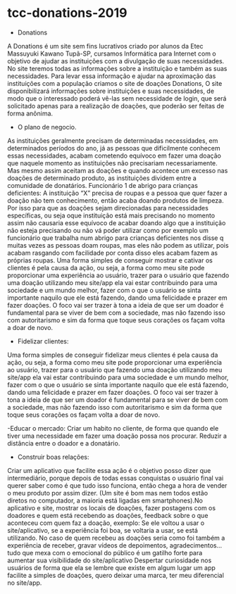 # tcc-donations-2019
- Donations

A Donations é um site sem fins lucrativos criado por alunos da Etec Massuyuki Kawano Tupã-SP, cursamos Informática para Internet com o objetivo de ajudar as instituições com a divulgação de suas necessidades. No site teremos todas as informações sobre a instituição e também as suas necessidades.  Para levar essa informação e ajudar na aproximação das instituições com a população criamos o site de doações Donations, O site disponibilizará informações sobre instituições e suas necessidades, de modo que o interessado poderá vê-las sem necessidade de login, que será solicitado apenas para a realização de doações, que poderão ser feitas de forma anônima.


- O plano de negocio.

As instituições geralmente precisam de determinadas necessidades, em determinados períodos do ano, já as pessoas que dificilmente conhecem essas necessidades, acabam cometendo equívoco em fazer uma doação que naquele momento as instituições não precisariam necessariamente. Mas mesmo assim aceitam as doações e quando acontece um excesso nas doações de determinado produto, as instituições dividem entre a comunidade de donatários. 
Funcionário 1 de abrigo para crianças deficientes: A instituição “X” precisa de roupas e a pessoa que quer fazer a doação não tem conhecimento, então acaba doando produtos de limpeza. 
Por isso para que as doações sejam direcionadas para necessidades específicas, ou seja oque instituição está mais precisando no momento assim não causaria esse equívoco de acabar doando algo que a instituição não esteja precisando ou não vá poder utilizar como por exemplo um funcionário que trabalha num abrigo para crianças deficientes nos disse q muitas vezes as pessoas doam roupas, mas eles não podem as utilizar, pois acabam rasgando com facilidade por conta disso eles acabam fazem as próprias roupas.
Uma forma simples de conseguir mostrar e cativar os clientes é pela causa da ação, ou seja, a forma como meu site pode proporcionar uma experiência ao usuário, trazer para o usuário que fazendo uma doação utilizando meu site/app ela vai estar contribuindo para uma sociedade e um mundo melhor, fazer com o que o usuário se sinta importante naquilo que ele está fazendo, dando uma felicidade e prazer em fazer doações. 
O foco vai ser trazer à tona a ideia de que ser um doador é fundamental para se viver de bem com a sociedade, mas não fazendo isso com autoritarismo e sim da forma que toque seus corações os façam volta a doar de novo.


- Fidelizar clientes: 

Uma forma simples de conseguir fidelizar meus clientes é pela causa da ação, ou seja, a forma como meu site pode proporcionar uma experiência ao usuário, trazer para o usuário que fazendo uma doação utilizando meu site/app ela vai estar contribuindo para uma sociedade e um mundo melhor, fazer com o que o usuário se sinta importante naquilo que ele está fazendo, dando uma felicidade e prazer em fazer doações. 
O foco vai ser trazer à tona a ideia de que ser um doador é fundamental para se viver de bem com a sociedade, mas não fazendo isso com autoritarismo e sim da forma que toque seus corações os façam volta a doar de novo.


-Educar o mercado:
Criar um habito no cliente, de forma que quando ele tiver uma necessidade em fazer uma doação possa nos procurar. 
Reduzir a distância entre o doador e a donatário.


- Construir boas relações:

Criar um aplicativo que facilite essa ação é o objetivo posso dizer que intermediário, porque depois de todas essas conquistas o usuário final vai querer saber como é que tudo isso funciona, então chega a hora de vender o meu produto por assim dizer.
(Um site é bom mas nem todos estão diretos no computador, a maioria está ligadas em smartphones).No aplicativo e site, mostrar os locais de doações, fazer postagens com os doadores e quem está recebendo as doações, feedback sobre o que aconteceu com quem faz a doação, exemplo: Se ele voltou a usar o site/aplicativo, se a experiência foi boa, se voltaria a usar, se está utilizando. No caso de quem recebeu as doações seria como foi também a experiência de receber, gravar vídeos de depoimentos, agradecimentos... tudo que mexa com o emocional do público é um
gatilho forte para aumentar sua visibilidade do site/aplicativo
Despertar curiosidade nos usuários de forma que ela se lembre que existe em algum lugar um app facilite a simples de doações, quero deixar uma marca, ter meu diferencial no site/app.


